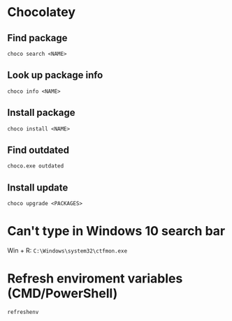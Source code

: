 # Chocolatey
## Find package
`choco search <NAME>`

## Look up package info
`choco info <NAME>`

## Install package
`choco install <NAME>`

## Find outdated
`choco.exe outdated`

## Install update
`choco upgrade <PACKAGES>`

# Can't type in Windows 10 search bar 
Win + R: `C:\Windows\system32\ctfmon.exe`

# Refresh enviroment variables (CMD/PowerShell)
`refreshenv`
